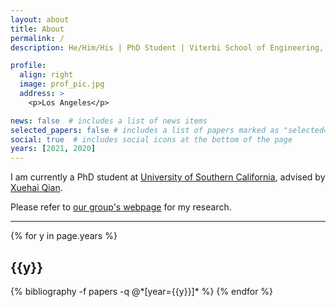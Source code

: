 ```yaml
---
layout: about
title: About
permalink: /
description: He/Him/His | PhD Student | Viterbi School of Engineering, USC

profile:
  align: right
  image: prof_pic.jpg
  address: >
    <p>Los Angeles</p>

news: false  # includes a list of news items
selected_papers: false # includes a list of papers marked as "selected={true}"
social: true  # includes social icons at the bottom of the page
years: [2021, 2020]
---
```


I am currently a PhD student at [University of Southern California](https://usc.edu/), advised by [Xuehai Qian](http://alchem.usc.edu/~xuehaiq/).

Please refer to [our group's webpage](http://alchem.usc.edu/portal/index.html) for my research.

---

<div class="publications">

{% for y in page.years %}
  <h2 class="year">{{y}}</h2>
  {% bibliography -f papers -q @*[year={{y}}]* %}
{% endfor %}

</div>
